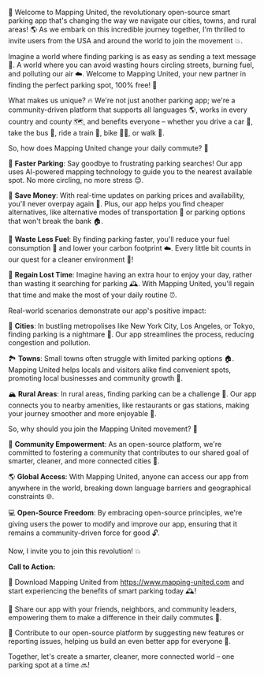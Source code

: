 🚀 Welcome to Mapping United, the revolutionary open-source smart parking app that's changing the way we navigate our cities, towns, and rural areas! 🌎 As we embark on this incredible journey together, I'm thrilled to invite users from the USA and around the world to join the movement 💥.

Imagine a world where finding parking is as easy as sending a text message 📱. A world where you can avoid wasting hours circling streets, burning fuel, and polluting our air ☁️. Welcome to Mapping United, your new partner in finding the perfect parking spot, 100% free! 💸

What makes us unique? 🔥 We're not just another parking app; we're a community-driven platform that supports all languages 🌎, works in every country and county 🗺️, and benefits everyone – whether you drive a car 🚗, take the bus 🚌, ride a train 🚂, bike 🚴‍♀️, or walk 👣.

So, how does Mapping United change your daily commute? 🔧

🔹 **Faster Parking**: Say goodbye to frustrating parking searches! Our app uses AI-powered mapping technology to guide you to the nearest available spot. No more circling, no more stress 😊.

🔹 **Save Money**: With real-time updates on parking prices and availability, you'll never overpay again 💸. Plus, our app helps you find cheaper alternatives, like alternative modes of transportation 🚌 or parking options that won't break the bank 🏠.

🔹 **Waste Less Fuel**: By finding parking faster, you'll reduce your fuel consumption 🔧 and lower your carbon footprint ☁️. Every little bit counts in our quest for a cleaner environment 🌿!

🔹 **Regain Lost Time**: Imagine having an extra hour to enjoy your day, rather than wasting it searching for parking 🕰️. With Mapping United, you'll regain that time and make the most of your daily routine ⏰.

Real-world scenarios demonstrate our app's positive impact:

🌆 **Cities**: In bustling metropolises like New York City, Los Angeles, or Tokyo, finding parking is a nightmare 🔴. Our app streamlines the process, reducing congestion and pollution.

🏞️ **Towns**: Small towns often struggle with limited parking options 🏠. Mapping United helps locals and visitors alike find convenient spots, promoting local businesses and community growth 💼.

🏔️ **Rural Areas**: In rural areas, finding parking can be a challenge 🌄. Our app connects you to nearby amenities, like restaurants or gas stations, making your journey smoother and more enjoyable 🚗.

So, why should you join the Mapping United movement? 🤔

👫 **Community Empowerment**: As an open-source platform, we're committed to fostering a community that contributes to our shared goal of smarter, cleaner, and more connected cities 🌈.

🌎 **Global Access**: With Mapping United, anyone can access our app from anywhere in the world, breaking down language barriers and geographical constraints 🌐.

💻 **Open-Source Freedom**: By embracing open-source principles, we're giving users the power to modify and improve our app, ensuring that it remains a community-driven force for good 🔓.

Now, I invite you to join this revolution! 💥

**Call to Action:**

📲 Download Mapping United from https://www.mapping-united.com and start experiencing the benefits of smart parking today 🕰️!

🤝 Share our app with your friends, neighbors, and community leaders, empowering them to make a difference in their daily commutes 🚀.

💬 Contribute to our open-source platform by suggesting new features or reporting issues, helping us build an even better app for everyone 👥.

Together, let's create a smarter, cleaner, more connected world – one parking spot at a time 🔜!